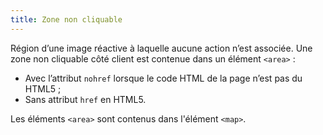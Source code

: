 ```yaml
---
title: Zone non cliquable
---
```


Région d’une image réactive à laquelle aucune action n’est associée. Une zone
non cliquable côté client est contenue dans un élément `<area>` :

- Avec l’attribut `nohref` lorsque le code HTML de la page n’est pas du HTML5 ;
- Sans attribut `href` en HTML5.

Les éléments `<area>` sont contenus dans l'élément `<map>`.
